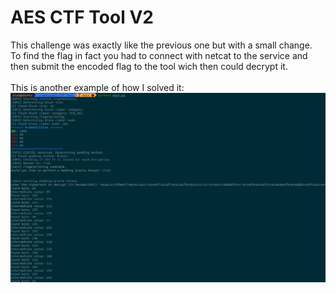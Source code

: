 # AES CTF Tool V2
This challenge was exactly like the previous one but with a small change.<br>
To find the flag in fact you had to connect with netcat to the service and then submit the encoded flag to the tool wich then could decrypt it.<br><br>
This is another example of how I solved it:<br>
<img src="example.png" name="example">
